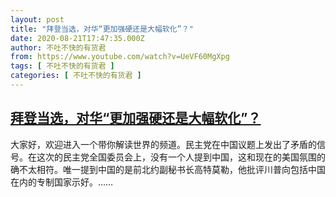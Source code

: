 ```yaml
---
layout: post
title: "拜登当选，对华“更加强硬还是大幅软化”？"
date: 2020-08-21T17:47:35.000Z
author: 不吐不快的有货君
from: https://www.youtube.com/watch?v=UeVF60MgXpg
tags: [ 不吐不快的有货君 ]
categories: [ 不吐不快的有货君 ]
---
```

<!--1598032055000-->
[拜登当选，对华“更加强硬还是大幅软化”？](https://www.youtube.com/watch?v=UeVF60MgXpg)
------

<div>
大家好，欢迎进入一个带你解读世界的频道。民主党在中国议题上发出了矛盾的信号。在这次的民主党全国委员会上，没有一个人提到中国，这和现在的美国氛围的确不太相符。唯一提到中国的是前北约副秘书长高特莫勒，他批评川普向包括中国在内的专制国家示好。……
</div>
